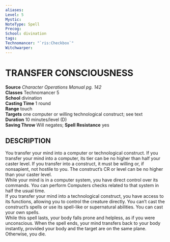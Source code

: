 ```yaml
---
aliases: 
Level: 5
Mystic: 
NoteType: Spell
Precog: 
School: divination 
tags: 
Technomancer: "`ris:Checkbox`"
Witchwarper: 
---
```

# TRANSFER CONSCIOUSNESS

**Source** _Character Operations Manual pg. 142_  
**Classes** Technomancer 5  
**School** divination  
**Casting Time** 1 round  
**Range** touch  
**Targets** one computer or willing technological construct; see text  
**Duration** 10 minutes/level (D)  
**Saving Throw** Will negates; **Spell Resistance** yes

## DESCRIPTION

You transfer your mind into a computer or technological construct. If you transfer your mind into a computer, its tier can be no higher than half your caster level. If you transfer into a construct, it must be willing or, if nonsapient, not hostile to you. The construct’s CR or level can be no higher than your caster level.  
While your mind is in a computer system, you have direct control over its commands. You can perform Computers checks related to that system in half the usual time.  
If you transfer your mind into a technological construct, you have access to its functions, allowing you to control the creature directly. You can’t cast the construct’s spells or use its spell-like or supernatural abilities. You can cast your own spells.  
While this spell lasts, your body falls prone and helpless, as if you were unconscious. When the spell ends, your mind transfers back to your body instantly, provided your body and the target are on the same plane. Otherwise, you die.